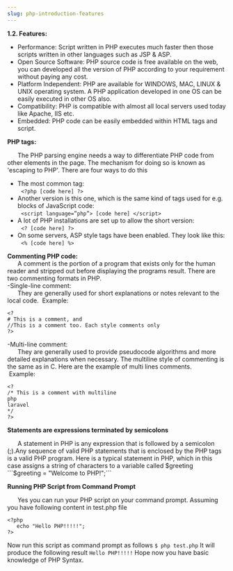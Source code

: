```yaml
---
slug: php-introduction-features
---
```


**1.2. Features:**
  - Performance: Script written in PHP executes much faster then those scripts written in other languages such as JSP & ASP.
  - Open Source Software: PHP source code is free available on the web, you can developed all the version of PHP according to your requirement without paying any cost.
  - Platform Independent: PHP are available for WINDOWS, MAC, LINUX & UNIX operating system. A PHP application developed in one OS can be easily executed in other OS also.
  - Compatibility: PHP is compatible with almost all local servers used today like Apache, IIS etc.
  - Embedded: PHP code can be easily embedded within HTML tags and script.

**PHP tags:**<br/>

&nbsp;&nbsp;&nbsp;&nbsp;&nbsp;&nbsp;The PHP parsing engine needs a way to differentiate PHP code from other elements in the page. The mechanism for doing so is known as 'escaping to PHP'. There are four ways to do this<br/>
- The most common tag:<br/>
&nbsp;&nbsp;```<?php [code here] ?>```<br/>
- Another version is this one, which is the same kind of tags used for e.g. blocks of JavaScript code:<br/>
&nbsp;&nbsp;```<script language=”php”> [code here] </script>```<br/>
- A lot of PHP installations are set up to allow the short version:<br/>
&nbsp;&nbsp;```<? [code here] ?>```<br/>
- On some servers, ASP style tags have been enabled. They look like this:<br/>
&nbsp;&nbsp;```<% [code here] %>```<br/>

**Commenting PHP code:**<br/>
&nbsp;&nbsp;&nbsp;&nbsp;&nbsp;&nbsp;A comment is the portion of a program that exists only for the human reader and stripped out before displaying the programs result. There are two commenting formats in PHP.<br/> 
-Single-line comment:<br/>
&nbsp;&nbsp;&nbsp;&nbsp;&nbsp;&nbsp;They are generally used for short explanations or notes relevant to the local code. 
&nbsp;Example:<br/>
```
<?
# This is a comment, and
//This is a comment too. Each style comments only
?>
```
-Multi-line comment:<br/>
&nbsp;&nbsp;&nbsp;&nbsp;&nbsp;&nbsp;They are generally used to provide pseudocode algorithms and more detailed explanations when necessary. The multiline style of commenting is the same as in C. Here are the example of multi lines comments.<br/>
&nbsp;Example:<br/>
```
<?
/* This is a comment with multiline
php
laravel
*/
?>
```
**Statements are expressions terminated by semicolons**

&nbsp;&nbsp;&nbsp;&nbsp;&nbsp;&nbsp;A statement in PHP is any expression that is followed by a semicolon (;).Any sequence of valid PHP statements that is enclosed by the PHP tags is a valid PHP program. Here is a typical statement in PHP, which in this case assigns a string of characters to a variable called $greeting 
```$greeting = "Welcome to PHP!";```

**Running PHP Script from Command Prompt**

&nbsp;&nbsp;&nbsp;&nbsp;&nbsp;&nbsp;Yes you can run your PHP script on your command prompt. Assuming you have following content in test.php file
```
<?php
   echo "Hello PHP!!!!!";
?>
```
Now run this script as command prompt as follows 
```$ php test.php```
It will produce the following result 
```Hello PHP!!!!!```
Hope now you have basic knowledge of PHP Syntax.